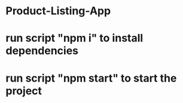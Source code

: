 # Product-Listing-App
# run script "npm i" to install dependencies
# run script "npm start" to start the project

